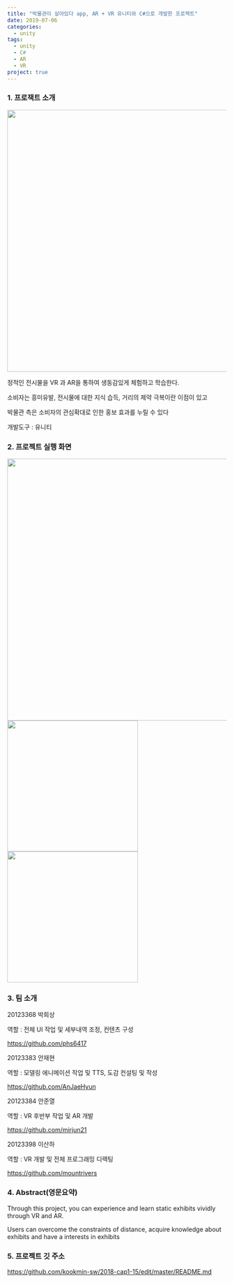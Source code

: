 ```yaml
---
title: "박물관이 살아있다 app, AR + VR 유니티와 C#으로 개발한 프로젝트"
date: 2019-07-06
categories: 
  - unity
tags: 
  - unity
  - C#
  - AR
  - VR
project: true
---
```



### 1. 프로잭트 소개

<img width="600" src="https://user-images.githubusercontent.com/21384231/40669769-aa5e0052-63a2-11e8-96c0-20c5c56b6b21.png">


정적인 전시물을 VR 과 AR을 통하여 생동감있게 체험하고 학습한다.

소비자는 흥미유발, 전시물에 대한 지식 습득, 거리의 제약 극복이란 이점이 있고

박물관 측은 소비자의 관심확대로 인한 홍보 효과를 누릴 수 있다

개발도구 : 유니티

### 2. 프로젝트 실행 화면
<img width="600" src="https://user-images.githubusercontent.com/21384231/40670108-8638b2c0-63a3-11e8-8494-156a705ed3e3.png">
<div>
<img width="300" src="https://user-images.githubusercontent.com/21384231/40670182-b1882b2c-63a3-11e8-9a08-c21109a02c8d.png">
<img width="300" src="https://user-images.githubusercontent.com/21384231/40670258-d98f9f1a-63a3-11e8-9eec-bba5bf99918e.png">
</div>




### 3. 팀 소개


20123368 박희상

역할 : 전체 UI 작업 및 세부내역 조정, 컨텐츠 구성

https://github.com/phs6417

20123383 안재현

역할 : 모델링 에니메이션 작업  및 TTS, 도감 컨설팅 및 작성

https://github.com/AnJaeHyun

20123384 안준열

역할 : VR 후반부 작업 및 AR 개발

https://github.com/mirjun21

20123398 이산하

역할 : VR 개발 및 전체 프로그래밍 디렉팅

https://github.com/mountrivers

### 4. Abstract(영문요약)

Through this project, you can experience and learn static exhibits vividly through VR and AR.

Users can overcome the constraints of distance, acquire knowledge about exhibits and have a interests in exhibits

### 5. 프로젝트 깃 주소
https://github.com/kookmin-sw/2018-cap1-15/edit/master/README.md
